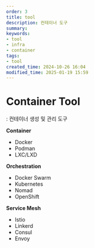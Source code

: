 ```yaml
---
order: 3
title: tool
description: 컨테이너 도구
summary:
keywords:
- tool
- infra
- container
tags:
- tool
created_time: 2024-10-26 16:04
modified_time: 2025-01-19 15:59
---
```


# Container Tool
: 컨테이너 생성 및 관리 도구

**Container**
- Docker
- Podman
- LXC/LXD

**Orchestration**
- Docker Swarm
- Kubernetes 
- Nomad
- OpenShift 

**Service Mesh**
- Istio
- Linkerd
- Consul
- Envoy
